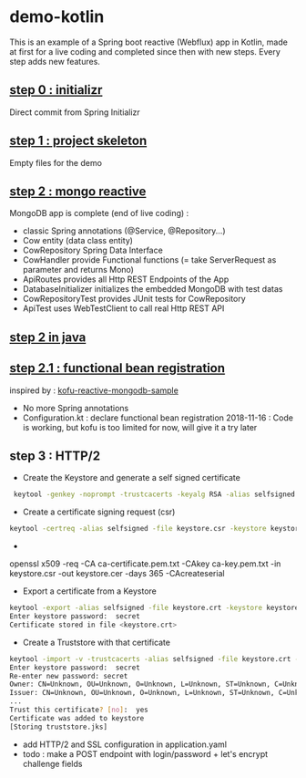 # demo-kotlin
This is an example of a Spring boot reactive (Webflux) app in Kotlin, made at first for a live coding and completed since then with new steps.
Every step adds new features.

## [step 0 : initializr](https://github.com/pull-vert/demo-kotlin/tree/master)
Direct commit from Spring Initializr

## [step 1 : project skeleton](https://github.com/pull-vert/demo-kotlin/tree/step1-skeleton)
Empty files for the demo

## [step 2 : mongo reactive](https://github.com/pull-vert/demo-kotlin/tree/step2-mongo-reactive)
MongoDB app is complete (end of live coding) :
* classic Spring annotations (@Service, @Repository...)
* Cow entity (data class entity)
* CowRepository Spring Data Interface
* CowHandler provide Functional functions (= take ServerRequest as parameter and returns Mono<ServerResponse>)
* ApiRoutes provides all Http REST Endpoints of the App
* DatabaseInitializer initializes the embedded MongoDB with test datas
* CowRepositoryTest provides JUnit tests for CowRepository
* ApiTest uses WebTestClient to call real Http REST API

## [step 2 in java](https://github.com/pull-vert/demo-kotlin/tree/step2-mongo-reactive-java)

## [step 2.1 : functional bean registration](https://github.com/pull-vert/demo-kotlin/tree/step2.1-functional-bean-registration)
inspired by : [kofu-reactive-mongodb-sample](https://github.com/spring-projects/spring-fu/tree/master/samples/kofu-reactive-mongodb)
* No more Spring annotations
* Configuration.kt : declare functional bean registration
2018-11-16 : Code is working, but kofu is too limited for now, will give it a try later

## step 3 : HTTP/2
* Create the Keystore and generate a self signed certificate
```bash
 keytool -genkey -noprompt -trustcacerts -keyalg RSA -alias selfsigned -keypass secret -keystore keystore.jks -storepass secret -dname CN=localhost -validity 360 -keysize 2048
```
* Create a certificate signing request (csr)
```bash
keytool -certreq -alias selfsigned -file keystore.csr -keystore keystore.jks
```
*
openssl  x509  -req  -CA ca-certificate.pem.txt -CAkey ca-key.pem.txt -in keystore.csr -out keystore.cer  -days 365  -CAcreateserial
* Export a certificate from a Keystore
```bash
keytool -export -alias selfsigned -file keystore.crt -keystore keystore.jks
Enter keystore password:  secret
Certificate stored in file <keystore.crt>
```
* Create a Truststore with that certificate
```bash
keytool -import -v -trustcacerts -alias selfsigned -file keystore.crt -keystore truststore.jks
Enter keystore password:  secret
Re-enter new password: secret
Owner: CN=Unknown, OU=Unknown, O=Unknown, L=Unknown, ST=Unknown, C=Unknown
Issuer: CN=Unknown, OU=Unknown, O=Unknown, L=Unknown, ST=Unknown, C=Unknown
...
Trust this certificate? [no]:  yes
Certificate was added to keystore
[Storing truststore.jks]
```
* add HTTP/2 and SSL configuration in application.yaml
* todo : make a POST endpoint with login/password + let's encrypt challenge fields
